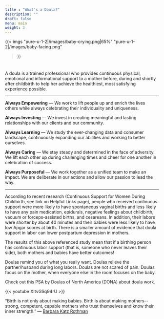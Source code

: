 ```yaml
---
title : "What's a Doula?"
description: ""
draft: false
menu: main
weight: 3
---
```


{{< imgs
    "pure-u-1-2|/images/baby-crying.png|65%"
    "pure-u-1-2|/images/baby-facing.png"
>}}

#  

A doula is a trained professional who provides continuous physical, emotional
and informational support to a mother before, during and shortly after
childbirth to help her achieve the healthiest, most satisfying experience
possible.

---

**Always Empowering** — We work to lift people up and enrich the lives others
  while always celebrating their individuality and uniqueness.  

**Always Investing** — We invest in creating meaningful and lasting
    relationships with our clients and our community.  

**Always Learning** — We study the ever-changing data and consumer landscape,
continuously expanding our abilities and working to better ourselves.

**Always Caring** — We stay steady and determined in the face of adversity. We
lift each other up during challenging times and cheer for one another in
celebration of success.

**Always Purposeful** — We work together as a unified team to make an impact.
We are deliberate in our actions and allow our passion to lead the way.

---

According to recent research (Continuous Support for Women During Childbirth,
see link on Helpful Links page), people who received continuous support were
more likely to have spontaneous vaginal births and less likely to have any pain
medication, epidurals, negative feelings about childbirth, vacuum or
forceps-assisted births, and cesareans. In addition, their labors were shorter
by about 40 minutes and their babies were less likely to have low Apgar scores
at birth. There is a smaller amount of evidence that doula support in labor can
lower postpartum depression in mothers.

The results of this above referenced study mean that if a birthing person has
continuous labor support (that is, someone who never leaves their side), both
mothers and babies have better outcomes!

Doulas remind you of what you really want. Doulas relieve the partner/husband
during long labors. Doulas are not scared of pain. Doulas focus on the mother,
when everyone else in the room focuses on the baby.

Check out this PSA by Doulas of North America (DONA) about doula work.

{{< youtube XItvGSq94rU >}}

“Birth is not only about making babies. Birth is about making mothers--strong,
competent, capable mothers who trust themselves and know their inner strength.”
― [Barbara Katz Rothman](https://en.wikipedia.org/wiki/Barbara_Katz_Rothman)
